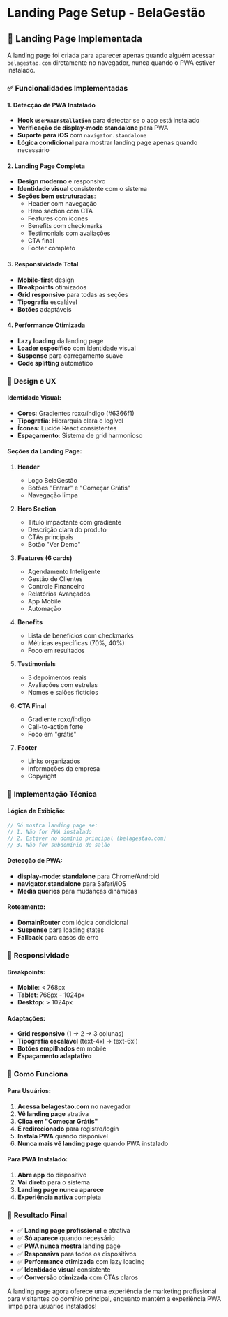 # Landing Page Setup - BelaGestão

## 🎯 **Landing Page Implementada**

A landing page foi criada para aparecer apenas quando alguém acessar `belagestao.com` diretamente no navegador, nunca quando o PWA estiver instalado.

### ✅ **Funcionalidades Implementadas**

#### **1. Detecção de PWA Instalado**
- **Hook `usePWAInstallation`** para detectar se o app está instalado
- **Verificação de display-mode standalone** para PWA
- **Suporte para iOS** com `navigator.standalone`
- **Lógica condicional** para mostrar landing page apenas quando necessário

#### **2. Landing Page Completa**
- **Design moderno** e responsivo
- **Identidade visual** consistente com o sistema
- **Seções bem estruturadas**:
  - Header com navegação
  - Hero section com CTA
  - Features com ícones
  - Benefits com checkmarks
  - Testimonials com avaliações
  - CTA final
  - Footer completo

#### **3. Responsividade Total**
- **Mobile-first** design
- **Breakpoints** otimizados
- **Grid responsivo** para todas as seções
- **Tipografia** escalável
- **Botões** adaptáveis

#### **4. Performance Otimizada**
- **Lazy loading** da landing page
- **Loader específico** com identidade visual
- **Suspense** para carregamento suave
- **Code splitting** automático

### 🎨 **Design e UX**

#### **Identidade Visual:**
- **Cores**: Gradientes roxo/índigo (#6366f1)
- **Tipografia**: Hierarquia clara e legível
- **Ícones**: Lucide React consistentes
- **Espaçamento**: Sistema de grid harmonioso

#### **Seções da Landing Page:**

1. **Header**
   - Logo BelaGestão
   - Botões "Entrar" e "Começar Grátis"
   - Navegação limpa

2. **Hero Section**
   - Título impactante com gradiente
   - Descrição clara do produto
   - CTAs principais
   - Botão "Ver Demo"

3. **Features (6 cards)**
   - Agendamento Inteligente
   - Gestão de Clientes
   - Controle Financeiro
   - Relatórios Avançados
   - App Mobile
   - Automação

4. **Benefits**
   - Lista de benefícios com checkmarks
   - Métricas específicas (70%, 40%)
   - Foco em resultados

5. **Testimonials**
   - 3 depoimentos reais
   - Avaliações com estrelas
   - Nomes e salões fictícios

6. **CTA Final**
   - Gradiente roxo/índigo
   - Call-to-action forte
   - Foco em "grátis"

7. **Footer**
   - Links organizados
   - Informações da empresa
   - Copyright

### 🔧 **Implementação Técnica**

#### **Lógica de Exibição:**
```typescript
// Só mostra landing page se:
// 1. Não for PWA instalado
// 2. Estiver no domínio principal (belagestao.com)
// 3. Não for subdomínio de salão
```

#### **Detecção de PWA:**
- **display-mode: standalone** para Chrome/Android
- **navigator.standalone** para Safari/iOS
- **Media queries** para mudanças dinâmicas

#### **Roteamento:**
- **DomainRouter** com lógica condicional
- **Suspense** para loading states
- **Fallback** para casos de erro

### 📱 **Responsividade**

#### **Breakpoints:**
- **Mobile**: < 768px
- **Tablet**: 768px - 1024px
- **Desktop**: > 1024px

#### **Adaptações:**
- **Grid responsivo** (1 → 2 → 3 colunas)
- **Tipografia escalável** (text-4xl → text-6xl)
- **Botões empilhados** em mobile
- **Espaçamento adaptativo**

### 🚀 **Como Funciona**

#### **Para Usuários:**
1. **Acessa belagestao.com** no navegador
2. **Vê landing page** atrativa
3. **Clica em "Começar Grátis"**
4. **É redirecionado** para registro/login
5. **Instala PWA** quando disponível
6. **Nunca mais vê landing page** quando PWA instalado

#### **Para PWA Instalado:**
1. **Abre app** do dispositivo
2. **Vai direto** para o sistema
3. **Landing page nunca aparece**
4. **Experiência nativa** completa

### 🎯 **Resultado Final**

- ✅ **Landing page profissional** e atrativa
- ✅ **Só aparece** quando necessário
- ✅ **PWA nunca mostra** landing page
- ✅ **Responsiva** para todos os dispositivos
- ✅ **Performance otimizada** com lazy loading
- ✅ **Identidade visual** consistente
- ✅ **Conversão otimizada** com CTAs claros

A landing page agora oferece uma experiência de marketing profissional para visitantes do domínio principal, enquanto mantém a experiência PWA limpa para usuários instalados! 